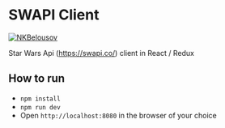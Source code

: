 # SWAPI Client

[![NKBelousov](https://circleci.com/gh/NKBelousov/swapi.svg?style=svg)](https://circleci.com/gh/NKBelousov/swapi)

Star Wars Api (https://swapi.co/) client in React / Redux

## How to run

- `npm install`
- `npm run dev`
- Open `http://localhost:8080` in the browser of your choice
